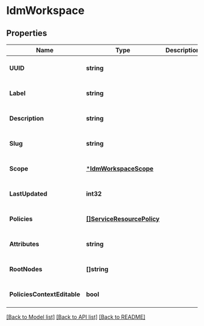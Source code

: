 # IdmWorkspace

## Properties
Name | Type | Description | Notes
------------ | ------------- | ------------- | -------------
**UUID** | **string** |  | [optional] [default to null]
**Label** | **string** |  | [optional] [default to null]
**Description** | **string** |  | [optional] [default to null]
**Slug** | **string** |  | [optional] [default to null]
**Scope** | [***IdmWorkspaceScope**](idmWorkspaceScope.md) |  | [optional] [default to null]
**LastUpdated** | **int32** |  | [optional] [default to null]
**Policies** | [**[]ServiceResourcePolicy**](serviceResourcePolicy.md) |  | [optional] [default to null]
**Attributes** | **string** |  | [optional] [default to null]
**RootNodes** | **[]string** |  | [optional] [default to null]
**PoliciesContextEditable** | **bool** |  | [optional] [default to null]

[[Back to Model list]](../../README.md#documentation-for-models) [[Back to API list]](../../README.md#documentation-for-api-endpoints) [[Back to README]](../../README.md)


